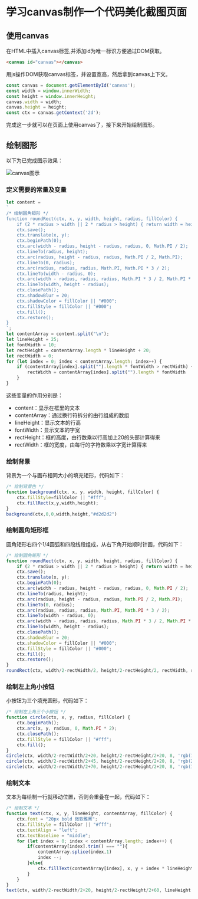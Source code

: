 # 学习canvas制作一个代码美化截图页面

## 使用canvas

在HTML中插入canvas标签,并添加id为唯一标识方便通过DOM获取。

```html
<canvas id="canvas"></canvas>
```

用js操作DOM获取canvas标签，并设置宽高，然后拿到canvas上下文。

```js
const canvas = document.getElementById('canvas');
const width = window.innerWidth;
const height = window.innerHeight;
canvas.width = width;
canvas.height = height;
const ctx = canvas.getContext('2d');
```

完成这一步就可以在页面上使用canvas了，接下来开始绘制图形。

## 绘制图形

以下为已完成图示效果：

![canvas图示](/img/blog/canvas-1.png)

### 定义需要的常量及变量

```js
let content =
`
/* 绘制圆角矩形 */
function roundRect(ctx, x, y, width, height, radius, fillColor) {
    if (2 * radius > width || 2 * radius > height) { return width = height = 2 * radius; }
    ctx.save();
    ctx.translate(x, y);
    ctx.beginPath(0);
    ctx.arc(width - radius, height - radius, radius, 0, Math.PI / 2);
    ctx.lineTo(radius, height);
    ctx.arc(radius, height - radius, radius, Math.PI / 2, Math.PI);
    ctx.lineTo(0, radius);
    ctx.arc(radius, radius, radius, Math.PI, Math.PI * 3 / 2);
    ctx.lineTo(width - radius, 0);
    ctx.arc(width - radius, radius, radius, Math.PI * 3 / 2, Math.PI * 2);
    ctx.lineTo(width, height - radius);
    ctx.closePath();
    ctx.shadowBlur = 20;
    ctx.shadowColor = fillColor || "#000";
    ctx.fillStyle = fillColor || "#000";
    ctx.fill();
    ctx.restore();
}
`;
let contentArray = content.split("\n");
let lineHeight = 25;
let fontWidth = 10;
let rectHeight = contentArray.length * lineHeight + 20;
let rectWidth = 0;
for (let index = 0; index < contentArray.length; index++) {
    if (contentArray[index].split("").length * fontWidth > rectWidth) {
        rectWidth = contentArray[index].split("").length * fontWidth
    }
}
```

这些变量的作用分别是：

- content：显示在框里的文本
- contentArray：通过换行符拆分的由行组成的数组
- lineHeight：显示文本的行高
- fontWidth：显示文本的字宽
- rectHeight：框的高度，由行数乘以行高加上20的头部计算得来
- rectWidth：框的宽度，由每行的字符数乘以字宽计算得来

### 绘制背景

背景为一个与画布相同大小的填充矩形，代码如下：

```js
/* 绘制背景色 */
function background(ctx, x, y, width, height, fillColor) {
    ctx.fillStyle=fillColor || "#fff";
    ctx.fillRect(x,y,width,height);
}
background(ctx,0,0,width,height,"#d2d2d2")
```

### 绘制圆角矩形框

圆角矩形右四个1/4圆弧和四段线段组成，从右下角开始顺时针画，代码如下：

```js
/* 绘制圆角矩形 */
function roundRect(ctx, x, y, width, height, radius, fillColor) {
    if (2 * radius > width || 2 * radius > height) { return width = height = 2 * radius; }
    ctx.save();
    ctx.translate(x, y);
    ctx.beginPath(0);
    ctx.arc(width - radius, height - radius, radius, 0, Math.PI / 2);
    ctx.lineTo(radius, height);
    ctx.arc(radius, height - radius, radius, Math.PI / 2, Math.PI);
    ctx.lineTo(0, radius);
    ctx.arc(radius, radius, radius, Math.PI, Math.PI * 3 / 2);
    ctx.lineTo(width - radius, 0);
    ctx.arc(width - radius, radius, radius, Math.PI * 3 / 2, Math.PI * 2);
    ctx.lineTo(width, height - radius);
    ctx.closePath();
    ctx.shadowBlur = 20;
    ctx.shadowColor = fillColor || "#000";
    ctx.fillStyle = fillColor || "#000";
    ctx.fill();
    ctx.restore();
}
roundRect(ctx, width/2-rectWidth/2, height/2-rectHeight/2, rectWidth, rectHeight, 8, 'rgb(50,50,50)');
```

### 绘制左上角小按钮

小按钮为三个填充圆形，代码如下：

```js
/* 绘制左上角三个小按钮 */
function circle(ctx, x, y, radius, fillColor) {
    ctx.beginPath();
    ctx.arc(x, y, radius, 0, Math.PI * 2);
    ctx.closePath();
    ctx.fillStyle = fillColor || "#fff";
    ctx.fill();
}
circle(ctx, width/2-rectWidth/2+20, height/2-rectHeight/2+20, 8, 'rgb(197,79,103)');
circle(ctx, width/2-rectWidth/2+45, height/2-rectHeight/2+20, 8, 'rgb(210,191,77)');
circle(ctx, width/2-rectWidth/2+70, height/2-rectHeight/2+20, 8, 'rgb(103,212,98)');
```

### 绘制文本

文本为每绘制一行就移动位置，否则会重叠在一起，代码如下：

```js
/* 绘制文本 */
function text(ctx, x, y, lineHeight, contentArray, fillColor) {
    ctx.font = "20px bold 微软雅黑";
    ctx.fillStyle = fillColor || "#fff";
    ctx.textAlign = "left";
    ctx.textBaseline = "middle";
    for (let index = 0; index < contentArray.length; index++) {
        if(contentArray[index].trim() === ""){
            contentArray.splice(index,1)
            index --;
        }else{
            ctx.fillText(contentArray[index], x, y + index * lineHeight);
        }
    }
}
text(ctx, width/2-rectWidth/2+20, height/2-rectHeight/2+60, lineHeight, contentArray, 'rgb(97,175,239)');
```

<Valine></Valine>
